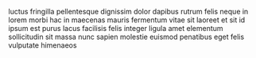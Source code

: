 luctus fringilla pellentesque dignissim dolor dapibus rutrum felis neque in
lorem morbi hac in maecenas mauris fermentum vitae sit laoreet et sit id ipsum
est purus lacus facilisis felis integer ligula amet elementum sollicitudin sit
massa nunc sapien molestie euismod penatibus eget felis vulputate himenaeos